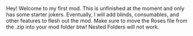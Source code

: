 Hey! Welcome to my first mod. This is unfinished at the moment and only has some starter jokers.
Eventually, I will add blinds, consumables, and other features to flesh out the mod.
Make sure to move the Roses file from the .zip into your mod folder btw! Nested Folders will not work.
